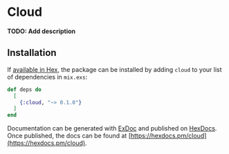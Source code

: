 # Cloud

**TODO: Add description**

## Installation

If [available in Hex](https://hex.pm/docs/publish), the package can be installed
by adding `cloud` to your list of dependencies in `mix.exs`:

```elixir
def deps do
  [
    {:cloud, "~> 0.1.0"}
  ]
end
```

Documentation can be generated with [ExDoc](https://github.com/elixir-lang/ex_doc)
and published on [HexDocs](https://hexdocs.pm). Once published, the docs can
be found at [https://hexdocs.pm/cloud](https://hexdocs.pm/cloud).

